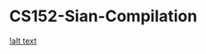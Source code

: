# CS152-Sian-Compilation
[!alt text](https://github.com/SnoreRax/CS152-Sian-Compilation/blob/bf44a49431e17f734e1c09ca66e521a2174d1775/Part1/Team%20SL%20Logo.png)
